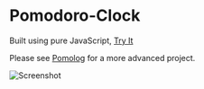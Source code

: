 # Pomodoro-Clock

Built using pure JavaScript, [Try It](https://berkinakkaya.github.io/Pomodoro-Clock/)

Please see [Pomolog](pomolog-berkinakkaya.web.app) for a more advanced project.

![Screenshot](https://berkinakkaya.github.io/Pomodoro-Clock/img/Screenshot.jpg)
